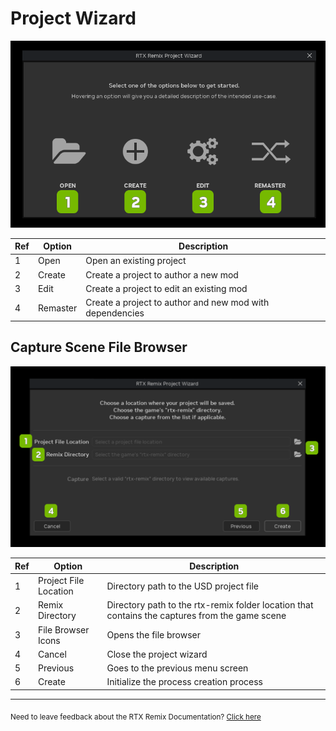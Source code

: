 # Project Wizard

![ProjectWizard](../data/images/rtxremix_067.PNG)

| **Ref** | **Option** | **Description**                                          |
|---------|------------|----------------------------------------------------------|
| 1       | Open       | Open an existing project                                 |
| 2       | Create     | Create a project to author a new mod                     |
| 3       | Edit       | Create a project to edit an existing mod                 |
| 4       | Remaster   | Create a project to author and new mod with dependencies |

## Capture Scene File Browser

![ProjectWizard](../data/images/rtxremix_070.png)

| **Ref** | **Option**            | **Description**                                                                                |
|---------|-----------------------|------------------------------------------------------------------------------------------------|
| 1       | Project File Location | Directory path to the USD project file                                                         |
| 2       | Remix Directory       | Directory path to the rtx-remix folder location that contains the captures from the game scene |
| 3       | File Browser Icons    | Opens the file browser                                                                         |
| 4       | Cancel                | Close the project wizard                                                                       |
| 5       | Previous              | Goes to the previous menu screen                                                               |
| 6       | Create                | Initialize the process creation process                                                        |

***
<sub> Need to leave feedback about the RTX Remix Documentation?  [Click here](https://github.com/NVIDIAGameWorks/rtx-remix/issues/new?assignees=nvdamien&labels=documentation%2Cfeedback%2Ctriage&projects=&template=documentation_feedback.yml&title=%5BDocumentation+feedback%5D%3A+) </sub>
